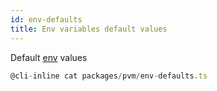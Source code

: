 ```yaml
---
id: env-defaults
title: Env variables default values
---
```


Default [env](api/interfaces/pvm_pvm.Env.md) values
```typescript
@cli-inline cat packages/pvm/env-defaults.ts
```
